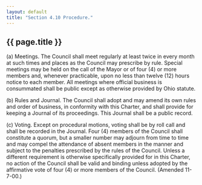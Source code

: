 ```yaml
---
layout: default 
title: "Section 4.10 Procedure."
---
```


{{ page.title }}
----------------

​(a) Meetings. The Council shall meet regularly at least twice in every
month at such times and places as the Council may prescribe by rule.
Special meetings may be held on the call of the Mayor or of four (4) or
more members and, whenever practicable, upon no less than twelve (12)
hours notice to each member. All meetings where official business is
consummated shall be public except as otherwise provided by Ohio
statute.

​(b) Rules and Journal. The Council shall adopt and may amend its own
rules and order of business, in conformity with this Charter, and shall
provide for keeping a Journal of its proceedings. This Journal shall be
a public record.

​(c) Voting. Except on procedural motions, voting shall be by roll call
and shall be recorded in the Journal. Four (4) members of the Council
shall constitute a quorum, but a smaller number may adjourn from time to
time and may compel the attendance of absent members in the manner and
subject to the penalties prescribed by the rules of the Council. Unless
a different requirement is otherwise specifically provided for in this
Charter, no action of the Council shall be valid and binding unless
adopted by the affirmative vote of four (4) or more members of the
Council. (Amended 11-7-00.)

